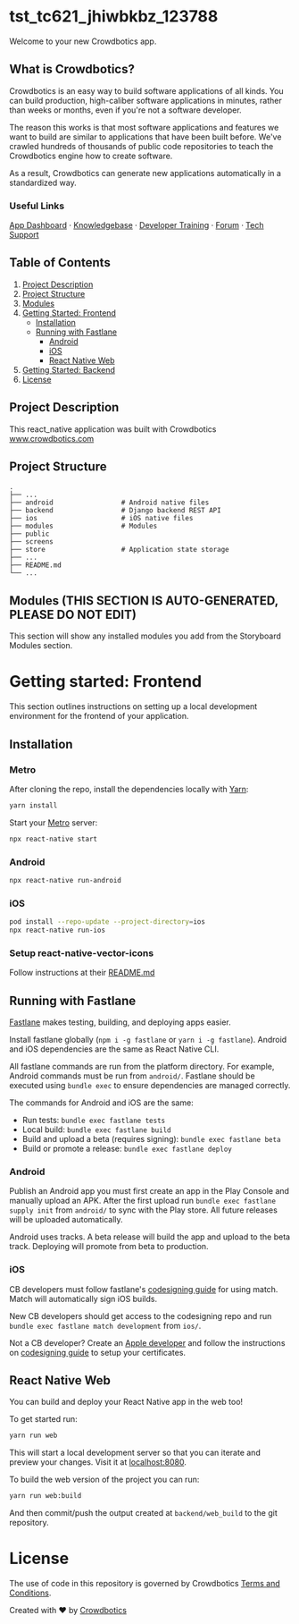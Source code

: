 # tst_tc621_jhiwbkbz_123788

Welcome to your new Crowdbotics app.

## What is Crowdbotics?

Crowdbotics is an easy way to build software applications of all kinds. You can build production, high-caliber software applications in minutes, rather than weeks or months, even if you're not a software developer.

The reason this works is that most software applications and features we want to build are similar to applications that have been built before. We've crawled hundreds of thousands of public code repositories to teach the Crowdbotics engine how to create software.

As a result, Crowdbotics can generate new applications automatically in a standardized way.

### Useful Links

[App Dashboard](https://app.crowdbotics.com/)
·
[Knowledgebase](https://knowledge.crowdbotics.com/)
·
[Developer Training](https://knowledge.crowdbotics.com/crowdbotics-developer-training)
·
[Forum](https://discuss.crowdbotics.com/)
·
[Tech Support](https://crowdbotics.slack.com/archives/CGSAV319V)

## Table of Contents

1. [Project Description](#project-description)
2. [Project Structure](#project-structure)
3. [Modules](#modules)
4. [Getting Started: Frontend](#getting-started-frontend)
   - [Installation](#installation)
   - [Running with Fastlane](#running-with-fastlane)
     - [Android](#android-1)
     - [iOS](#ios-1)
     - [React Native Web](#react-native-web)
5. [Getting Started: Backend](backend#readme)
6. [License](#license)

## Project Description

This react_native application was built with Crowdbotics www.crowdbotics.com

## Project Structure

    .
    ├── ...
    ├── android                 # Android native files
    ├── backend                 # Django backend REST API
    ├── ios                     # iOS native files
    ├── modules                 # Modules
    ├── public
    ├── screens
    ├── store                   # Application state storage
    ├── ...
    ├── README.md
    └── ...

## Modules (THIS SECTION IS AUTO-GENERATED, PLEASE DO NOT EDIT)

This section will show any installed modules you add from the Storyboard Modules section.

# Getting started: Frontend

This section outlines instructions on setting up a local development environment for the frontend of your application.

## Installation

### Metro

After cloning the repo, install the dependencies locally with [Yarn](https://yarnpkg.com/):

```sh
yarn install
```

Start your [Metro](https://facebook.github.io/metro/) server:

```sh
npx react-native start
```

### Android

```sh
npx react-native run-android
```

### iOS

```sh
pod install --repo-update --project-directory=ios
npx react-native run-ios
```

### Setup react-native-vector-icons

Follow instructions at their [README.md](https://github.com/oblador/react-native-vector-icons/blob/master/README.md#installation)

## Running with Fastlane

[Fastlane](https://fastlane.tools/) makes testing, building, and deploying apps
easier.

Install fastlane globally (`npm i -g fastlane` or `yarn i -g fastlane`).
Android and iOS dependencies are the same as React Native CLI.

All fastlane commands are run from the platform directory. For example, Android
commands must be run from `android/`. Fastlane should be executed using `bundle exec` to ensure dependencies are managed correctly.

The commands for Android and iOS are the same:

- Run tests: `bundle exec fastlane tests`
- Local build: `bundle exec fastlane build`
- Build and upload a beta (requires signing): `bundle exec fastlane beta`
- Build or promote a release: `bundle exec fastlane deploy`

### Android

Publish an Android app you must first create an app in the Play Console and
manually upload an APK. After the first upload run `bundle exec fastlane supply init` from `android/` to sync with the Play store. All future releases will be
uploaded automatically.

Android uses tracks. A beta release will build the app and upload to the beta
track. Deploying will promote from beta to production.

### iOS

CB developers must follow fastlane's [codesigning guide](https://codesigning.guide/) for using match.
Match will automatically sign iOS builds.

New CB developers should get access to the codesigning repo and run `bundle exec fastlane match development` from `ios/`.

Not a CB developer? Create an [Apple developer](https://developer.apple.com)
and follow the instructions on [codesigning guide](https://codesigning.guide/)
to setup your certificates.

## React Native Web

You can build and deploy your React Native app in the web too!

To get started run:

```sh
yarn run web
```

This will start a local development server so that you can iterate and preview your changes. Visit it at [localhost:8080](http://localhost:8080).

To build the web version of the project you can run:

```sh
yarn run web:build
```

And then commit/push the output created at `backend/web_build` to the git repository.

# License

The use of code in this repository is governed by Crowdbotics [Terms and Conditions](https://www.crowdbotics.com/terms-of-service).

Created with ❤️ by [Crowdbotics](https://www.crowdbotics.com/)
